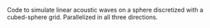 Code to simulate linear acoustic waves on a sphere discretized with a cubed-sphere grid. Parallelized in all three directions. 
